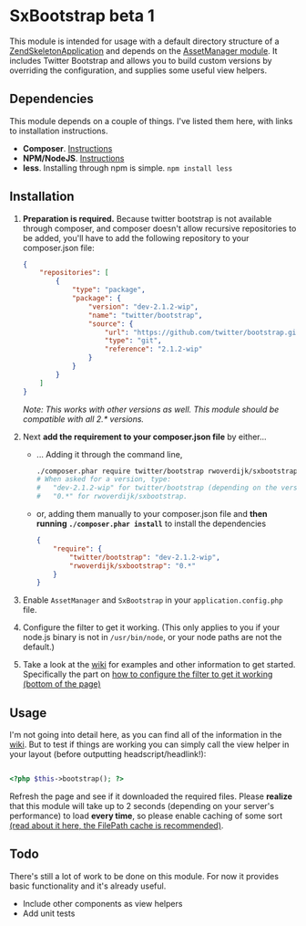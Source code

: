 # SxBootstrap beta 1
This module is intended for usage with a default directory structure of a
[ZendSkeletonApplication](https://github.com/zendframework/ZendSkeletonApplication/) and depends on the [AssetManager module](http://github.com/RWOverdijk/AssetManager).
It includes Twitter Bootstrap and allows you to build custom versions by overriding the configuration, and supplies some useful view helpers.

## Dependencies
This module depends on a couple of things. I've listed them here, with links to installation instructions.

* **Composer**. [Instructions](http://getcomposer.org/download/)
* **NPM/NodeJS**. [Instructions](https://github.com/joyent/node/wiki/Installing-Node.js-via-package-manager)
* **less**. Installing through npm is simple. `npm install less`

## Installation

1. **Preparation is required.** Because twitter bootstrap is not available through composer, and composer doesn't allow recursive repositories to be added,
you'll have to add the following repository to your composer.json file:

    ```json
    {
        "repositories": [
            {
                "type": "package",
                "package": {
                    "version": "dev-2.1.2-wip",
                    "name": "twitter/bootstrap",
                    "source": {
                        "url": "https://github.com/twitter/bootstrap.git",
                        "type": "git",
                        "reference": "2.1.2-wip"
                    }
                }
            }
        ]
    }
    ```

    _Note: This works with other versions as well. This module should be compatible with all 2.* versions._

2. Next **add the requirement to your composer.json file** by either...
    * ... Adding it through the command line,

        ```bash
        ./composer.phar require twitter/bootstrap rwoverdijk/sxbootstrap
        # When asked for a version, type:
        #   "dev-2.1.2-wip" for twitter/bootstrap (depending on the version you decided to use)
        #   "0.*" for rwoverdijk/sxbootstrap.
        ```
    * or, adding them manually to your composer.json file and **then running `./composer.phar install`** to install the dependencies

        ```json
        {
            "require": {
                "twitter/bootstrap": "dev-2.1.2-wip",
                "rwoverdijk/sxbootstrap": "0.*"
            }
        }
        ```

3. Enable `AssetManager` and `SxBootstrap` in your `application.config.php` file.

4. Configure the filter to get it working. (This only applies to you if your node.js binary is not in `/usr/bin/node`,
or your node paths are not the default.)

5. Take a look at the [wiki](https://github.com/RWOverdijk/SxBootstrap/wiki) for examples and other information to get started.
Specifically the part on [how to configure the filter to get it working (bottom of the page)](https://github.com/RWOverdijk/SxBootstrap/wiki/Configuration-options)

## Usage
I'm not going into detail here, as you can find all of the information in the [wiki](https://github.com/RWOverdijk/SxBootstrap/wiki). But to test if
things are working you can simply call the view helper in your layout (before outputting headscript/headlink!):

```php

<?php $this->bootstrap(); ?>

```

Refresh the page and see if it downloaded the required files. Please **realize** that this module
will take up to 2 seconds (depending on your server's performance) to load **every time**,
so please enable caching of some sort [(read about it here, the FilePath cache is recommended)](https://github.com/RWOverdijk/AssetManager/wiki/Caching).

## Todo
There's still a lot of work to be done on this module.
For now it provides basic functionality and it's already useful.

* Include other components as view helpers
* Add unit tests
